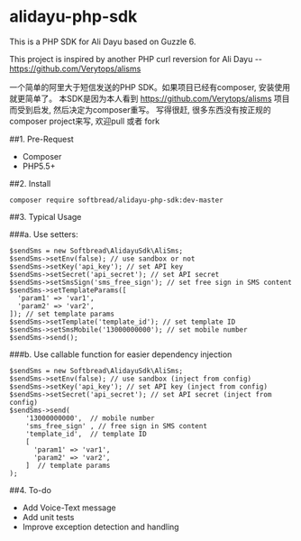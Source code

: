 # alidayu-php-sdk
This is a PHP SDK for Ali Dayu based on Guzzle 6.

This project is inspired by another PHP curl reversion for Ali Dayu
-- https://github.com/Verytops/alisms

一个简单的阿里大于短信发送的PHP SDK。如果项目已经有composer, 安装使用就更简单了。
本SDK是因为本人看到 https://github.com/Verytops/alisms 项目而受到启发, 然后决定为composer重写。
写得很赶, 很多东西没有按正规的composer project来写, 欢迎pull 或者 fork

##1. Pre-Request
- Composer
- PHP5.5+

##2. Install

`composer require softbread/alidayu-php-sdk:dev-master`

##3. Typical Usage

###a. Use setters:
```
$sendSms = new Softbread\AlidayuSdk\AliSms;
$sendSms->setEnv(false); // use sandbox or not
$sendSms->setKey('api_key'); // set API key
$sendSms->setSecret('api_secret'); // set API secret
$sendSms->setSmsSign('sms_free_sign'); // set free sign in SMS content
$sendSms->setTemplateParams([
  'param1' => 'var1',
  'param2' => 'var2',
]); // set template params
$sendSms->setTemplate('template_id'); // set template ID
$sendSms->setSmsMobile('13000000000'); // set mobile number
$sendSms->send();
```

###b. Use callable function for easier dependency injection
```
$sendSms = new Softbread\AlidayuSdk\AliSms;
$sendSms->setEnv(false); // use sandbox (inject from config)
$sendSms->setKey('api_key'); // set API key (inject from config)
$sendSms->setSecret('api_secret'); // set API secret (inject from config)
$sendSms->send(
    '13000000000',  // mobile number
    'sms_free_sign' , // free sign in SMS content
    'template_id',  // template ID
    [
      'param1' => 'var1',
      'param2' => 'var2',
    ]  // template params
);
```

##4. To-do
- Add Voice-Text message
- Add unit tests
- Improve exception detection and handling
